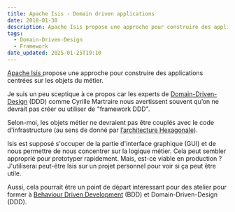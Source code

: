 ```yaml
---
title: Apache Isis - Domain driven applications
date: 2018-01-30
description: Apache Isis propose une approche pour construire des applications centrées sur les objets du métier.
tags:
  - Domain-Driven-Design
  - Framework
date_updated: 2025-01-25T19:10
---
```


[Apache Isis ](https://isis.apache.org/index.html) propose une approche pour construire des applications centrées sur les objets du métier.

Je suis un peu sceptique à ce propos car les experts de [Domain-Driven-Design](https://fr.wikipedia.org/wiki/Conception_pilot%C3%A9e_par_le_domaine) (DDD) comme Cyrille Martraire nous avertissent souvent qu’on ne devrait pas créer ou utiliser de "framework DDD".

Selon-moi, les objets métier ne devraient pas être couplés avec le code d'infrastructure (au sens de donné par [l’architecture Hexagonale](https://fr.wikipedia.org/wiki/Architecture_hexagonale)).

Isis est supposé s'occuper de la partie d'interface graphique (GUI) et de nous permettre de nous concentrer sur la logique métier. 
Cela peut sembler approprié pour prototyper rapidement.
Mais, est-ce viable en production ?
J'utiliserai peut-être Isis sur un projet personnel pour voir si ça peut être utile.

Aussi, cela pourrait être un point de départ interessant pour des atelier pour former à [Behaviour Driven Development](https://fr.wikipedia.org/wiki/Programmation_pilot%C3%A9e_par_le_comportement) (BDD) et Domain-Driven-Design (DDD).
